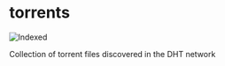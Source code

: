 torrents 
========
![Indexed](https://img.shields.io/badge/indexed-49610-blue)

Collection of torrent files discovered in the DHT network
